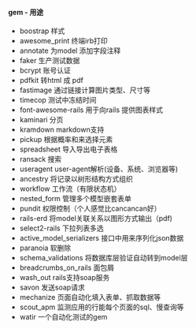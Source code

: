 #### gem - 用途
* boostrap       样式
* awesome_print  终端irb打印
* annotate       为model 添加字段注释
* faker          生产测试数据
* bcrypt         账号认证
* pdfkit         转html 成 pdf
* fastimage      通过链接计算图片类型、尺寸等
* timecop        测试中冻结时间
* font-awesome-rails  用于向rails 提供图表样式
* kaminari            分页
* kramdown            markdown支持
* pickup              根据概率和来选择元素
* spreadsheet    导入导出电子表格
* ransack        搜索
* useragent      user-agent解析(设备、系统、浏览器等)
* ancestry       将记录以树形结构方式组织
* workflow       工作流（有限状态机）
* nested_form    管理多个模型嵌套表单
* pundit         权限控制（个人感觉比cancancan好）
* rails-erd      将model关联关系以图形方式输出（pdf)
* select2-rails  下拉列表多选
* active_model_serializers  接口中用来序列化json数据
* paranoia              软删除
* schema_validations    将数据库层验证自动转到model层
* breadcrumbs_on_rails  面包屑
* wash_out              rails支持soap服务
* savon                 发送soap请求
* mechanize             页面自动化填入表单、抓取数据等
* scout_apm             监测应用的行能每个页面的sql、慢查询等
* watir                 一个自动化测试的gem



